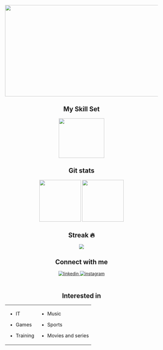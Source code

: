 <div align="center">
<img src="https://user-images.githubusercontent.com/111071356/188758659-95b04a4c-8ae2-444c-80f3-46bb4f620d6d.gif" width="700" height="300">
  

  
## My Skill Set  
 
 <img src="https://cdn.jsdelivr.net/gh/devicons/devicon/icons/java/java-original-wordmark.svg" width="150" height="130"/>

<br/>  

## Git stats

<img height="137px" src="https://github-readme-stats.vercel.app/api?username=dzonii99&show_icons=true&theme=cobalt2"/>
<img height="137px" src="https://github-readme-stats.vercel.app/api/top-langs/?username=dzonii99&layout=compact&theme=cobalt2"/>

## Streak 🔥

  <img src="https://github-readme-streak-stats.herokuapp.com/?user=dzonii99&theme=yeblu"/>
  
## Connect with me  
<div align="center">
<a href="https://www.linkedin.com/in/nikola22/" target="_blank">
<img src=https://img.shields.io/badge/linkedin-%231E77B5.svg?&style=for-the-badge&logo=linkedin&logoColor=white alt=linkedin style="margin-bottom: 5px;" />
</a>
<a href="https://instagram.com/_dzoni22" target="_blank">
<img src=https://img.shields.io/badge/instagram-%23000000.svg?&style=for-the-badge&logo=instagram&logoColor=white alt=instagram style="margin-bottom: 5px;" />
</a>  
</div>  
  

<br/>  
 
## Interested in
<table><tr><td valign="top">

- IT  
  

- Games  
  

- Training  


</td><td valign="top">

- Music  
  

- Sports  
  

- Movies and series  


</td></tr></table>  

<br/>  
 
